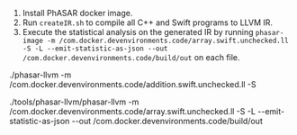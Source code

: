 
1. Install PhASAR docker image.
2. Run `createIR.sh` to compile all C++ and Swift programs to LLVM IR.
3. Execute the statistical analysis on the generated IR by running `phasar-image -m /com.docker.devenvironments.code/array.swift.unchecked.ll -S -L --emit-statistic-as-json --out /com.docker.devenvironments.code/build/out` on each file. 

./phasar-llvm -m /com.docker.devenvironments.code/addition.swift.unchecked.ll -S

./tools/phasar-llvm/phasar-llvm -m /com.docker.devenvironments.code/array.swift.unchecked.ll -S -L --emit-statistic-as-json --out /com.docker.devenvironments.code/build/out